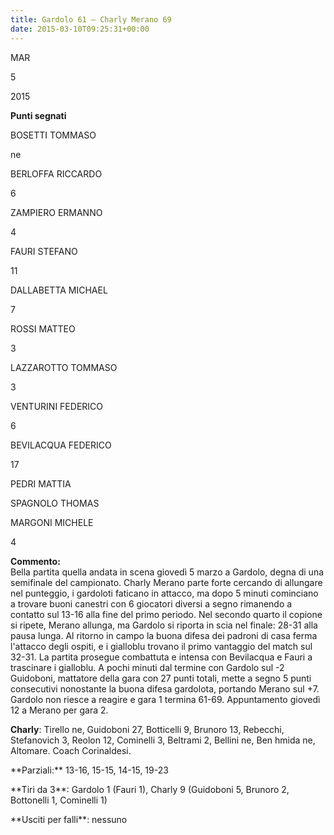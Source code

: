 ```yaml
---
title: Gardolo 61 – Charly Merano 69
date: 2015-03-10T09:25:31+00:00
---
```

MAR

5

2015

**Punti segnati**

BOSETTI TOMMASO

ne

BERLOFFA RICCARDO

6

ZAMPIERO ERMANNO

4

FAURI STEFANO

11

DALLABETTA MICHAEL

7

ROSSI MATTEO

3

LAZZAROTTO TOMMASO

3

VENTURINI FEDERICO

6

BEVILACQUA FEDERICO

17

PEDRI MATTIA

SPAGNOLO THOMAS

MARGONI MICHELE

4

**Commento:**  
Bella partita quella andata in scena giovedì 5 marzo a Gardolo, degna di una semifinale del campionato. Charly Merano parte forte cercando di allungare nel punteggio, i gardoloti faticano in attacco, ma dopo 5 minuti cominciano a trovare buoni canestri con 6 giocatori diversi a segno rimanendo a contatto sul 13-16 alla fine del primo periodo. Nel secondo quarto il copione si ripete, Merano allunga, ma Gardolo si riporta in scia nel finale: 28-31 alla pausa lunga. Al ritorno in campo la buona difesa dei padroni di casa ferma l'attacco degli ospiti, e i gialloblu trovano il primo vantaggio del match sul 32-31. La partita prosegue combattuta e intensa con Bevilacqua e Fauri a trascinare i gialloblu. A pochi minuti dal termine con Gardolo sul -2 Guidoboni, mattatore della gara con 27 punti totali, mette a segno 5 punti consecutivi nonostante la buona difesa gardolota, portando Merano sul +7. Gardolo non riesce a reagire e gara 1 termina 61-69. Appuntamento giovedì 12 a Merano per gara 2.

**Charly**: Tirello ne, Guidoboni 27, Botticelli 9, Brunoro 13, Rebecchi, Stefanovich 3, Reolon 12, Cominelli 3, Beltrami 2, Bellini ne, Ben hmida ne, Altomare. Coach Corinaldesi.

\*\*Parziali:\*\* 13-16, 15-15, 14-15, 19-23

\*\*Tiri da 3\*\*: Gardolo 1 (Fauri 1), Charly 9 (Guidoboni 5, Brunoro 2, Bottonelli 1, Cominelli 1)

\*\*Usciti per falli\*\*: nessuno